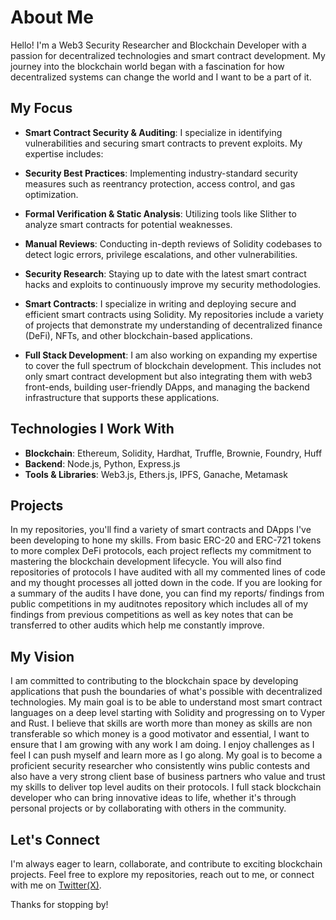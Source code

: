 # About Me

Hello! I'm a Web3 Security Researcher and Blockchain Developer with a passion for decentralized technologies and smart contract development. My journey into the blockchain world began with a fascination for how decentralized systems can change the world and I want to be a part of it.

## My Focus
- **Smart Contract Security & Auditing**: I specialize in identifying vulnerabilities and securing smart contracts to prevent exploits. My expertise includes:

- **Security Best Practices**: Implementing industry-standard security measures such as reentrancy protection, access control, and gas optimization.

- **Formal Verification & Static Analysis**: Utilizing tools like Slither to analyze smart contracts for potential weaknesses.

- **Manual Reviews**: Conducting in-depth reviews of Solidity codebases to detect logic errors, privilege escalations, and other vulnerabilities.

- **Security Research**: Staying up to date with the latest smart contract hacks and exploits to continuously improve my security methodologies.

- **Smart Contracts**: I specialize in writing and deploying secure and efficient smart contracts using Solidity. My repositories include a variety of projects that demonstrate my understanding of decentralized finance (DeFi), NFTs, and other blockchain-based applications.
  
- **Full Stack Development**: I am also working on expanding my expertise to cover the full spectrum of blockchain development. This includes not only smart contract development but also integrating them with web3 front-ends, building user-friendly DApps, and managing the backend infrastructure that supports these applications.

## Technologies I Work With

- **Blockchain**: Ethereum, Solidity, Hardhat, Truffle, Brownie, Foundry, Huff
- **Backend**: Node.js, Python, Express.js
- **Tools & Libraries**: Web3.js, Ethers.js, IPFS, Ganache, Metamask

## Projects

In my repositories, you'll find a variety of smart contracts and DApps I've been developing to hone my skills. From basic ERC-20 and ERC-721 tokens to more complex DeFi protocols, each project reflects my commitment to mastering the blockchain development lifecycle. You will also find repositories of protocols I have audited with all my commented lines of code and my thought processes all jotted down in the code. If you are looking for a summary of the audits I have done, you can find my reports/ findings from public competitions in my auditnotes repository which includes all of my findings from previous competitions as well as key notes that can be transferred to other audits which help me constantly improve. 

## My Vision

I am committed to contributing to the blockchain space by developing applications that push the boundaries of what's possible with decentralized technologies. My main goal is to be able to understand most smart contract languages on a deep level starting with Solidity and progressing on to Vyper and Rust. I believe that skills are worth more than money as skills are non transferable so which money is a good motivator and essential, I want to ensure that I am growing with any work I am doing. I enjoy challenges as I feel I can push myself and learn more as I go along. My goal is to become a proficient security researcher who consistently wins public contests and also have a very strong client base of business partners who value and trust my skills to deliver top level audits on their protocols. I  full stack blockchain developer who can bring innovative ideas to life, whether it's through personal projects or by collaborating with others in the community.

## Let's Connect
I'm always eager to learn, collaborate, and contribute to exciting blockchain projects. Feel free to explore my repositories, reach out to me, or connect with me on [Twitter(X)](https://x.com/dev10TLC). 


Thanks for stopping by!
